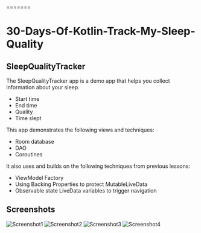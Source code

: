 
=======
# 30-Days-Of-Kotlin-Track-My-Sleep-Quality

## SleepQualityTracker

The SleepQualityTracker app is a demo app that helps you collect information about your sleep. 
* Start time
* End time
* Quality
* Time slept

This app demonstrates the following views and techniques:
* Room database
* DAO
* Coroutines

It also uses and builds on the following techniques from previous lessons:
* ViewModel Factory
* Using Backing Properties to protect MutableLiveData
* Observable state LiveData variables to trigger navigation

## Screenshots
![Screenshot1](screenshots/1.jpeg)
![Screenshot2](screenshots/2.jpeg)
![Screenshot3](screenshots/3.jpeg)
![Screenshot4](screenshots/4.jpeg)

